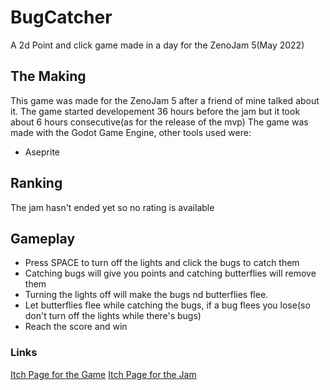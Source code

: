 # BugCatcher
A 2d Point and click game made in a day for the ZenoJam 5(May 2022)
## The Making
This game was made for the ZenoJam 5 after a friend of mine talked about it.
The game started developement 36 hours before the jam but it took about 6 hours consecutive(as for the release of the mvp)
The game was made with the Godot Game Engine, other tools used were:
- Aseprite

## Ranking
The jam hasn't ended yet so no rating is available

## Gameplay
- Press SPACE to turn off the lights and click the bugs to catch them
- Catching bugs will give you points and catching butterflies will remove them
- Turning the lights off will make the bugs nd butterflies flee.
- Let butterflies flee while catching the bugs, if a bug flees you lose(so don't turn off the lights while there's bugs)
- Reach the score and win

### Links
[Itch Page for the Game](https://zerokun265.itch.io/bugcatcher)
[Itch Page for the Jam](https://itch.io/jam/zeno-jam-the-perfect-jam-for-beginners-5)
